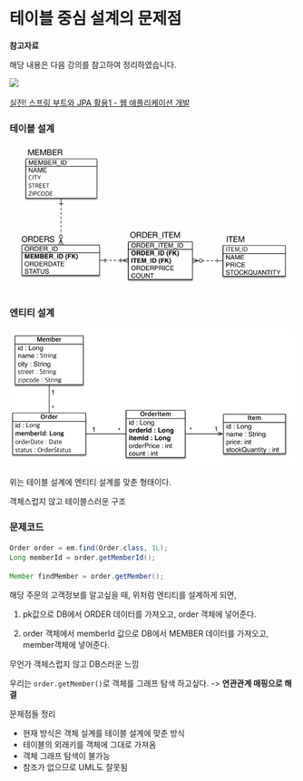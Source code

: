 # 테이블 중심 설계의 문제점

**참고자료**

해당 내용은 다음 강의를 참고하여 정리하였습니다. 

![](https://cdn.inflearn.com/public/courses/324119/course_cover/07c45106-3cfa-4dd6-93ed-a6449591831c/%E1%84%80%E1%85%B3%E1%84%85%E1%85%AE%E1%86%B8%205%20%E1%84%87%E1%85%A9%E1%86%A8%E1%84%89%E1%85%A1%204.png)

[실전! 스프링 부트와 JPA 활용1 - 웹 애플리케이션 개발](https://www.inflearn.com/course/%EC%8A%A4%ED%94%84%EB%A7%81%EB%B6%80%ED%8A%B8-JPA-%ED%99%9C%EC%9A%A9-1/dashboard)



### 테이블 설계

![image-20231005230035031](img/image-20231005230035031.png)



### 엔티티 설계

![image-20231005230312090](img/image-20231005230312090.png)



위는 테이블 설계에 엔티티 설계를 맞춘 형태이다.

객체스럽지 않고 테이블스러운 구조





### 문제코드

```java
Order order = em.find(Order.class, 1L);
Long memberId = order.getMemberId();

Member findMember = order.getMember();
```

해당 주문의 고객정보를 알고싶을 때, 위처럼 엔티티를 설계하게 되면,

1. pk값으로 DB에서 ORDER 데이터를 가져오고, order 객체에 넣어준다.

2. order 객체에서 memberId 값으로 DB에서 MEMBER 데이터를 가져오고, member객체에 넣어준다.

무언가 객체스럽지 않고 DB스러운 느낌

우리는 `order.getMember()`로 객체를 그래프 탐색 하고싶다. -> **연관관계 매핑으로 해결**



문제점들 정리

- 현재 방식은 객체 설계를 테이블 설계에 맞춘 방식
- 테이블의 외래키를 객체에 그대로 가져옴
- 객체 그래프 탐색이 불가능
- 참조가 없으므로 UML도 잘못됨



